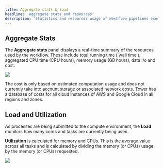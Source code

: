 ```yaml
---
title: Aggregate stats & load
headline: 'Aggregate stats and resources'
description: 'Statistics and resources usage of Nextflow pipelines executed through Tower.'
---
```


## Aggregate Stats

The **Aggregate stats** panel displays a real-time summary of the resources used by the workflow. These include total running time ('wall time'), aggregated CPU time (CPU hours), memory usage (GB hours), data i/o and cost.

![](/assets/images/2020/10/monitoring_aggregate_stats.png)

The cost is only based on estimated computation usage and does not currently take into account storage or associated network costs. Tower has a database of costs for all cloud instances of AWS and Google Cloud in all regions and zones.


## Load and Utilization

As processes are being submitted to the compute environment, the **Load** monitors how many cores and tasks are currently being used. 

**Utilization** is calculated for memory and CPUs. This is the average value across all tasks and is calculated by dividing the memory (or CPUs) usage by the memory (or CPUs) requested.

![](/assets/images/2020/10/monitoring_load.png)

